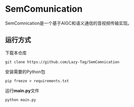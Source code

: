 # SemComunication

SemComnication是一个基于AIGC和语义通信的音视频传输实现。

## 运行方式

下载本仓库

```shell
git clone https://github.com/Lazy-Tag/SemComnication
```

安装需要的Python包

```shell
pip freeze > requirements.txt
```

运行**main.py**文件

```shell
python main.py
```

